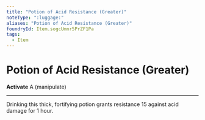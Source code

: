 ```yaml
---
title: "Potion of Acid Resistance (Greater)"
noteType: ":luggage:"
aliases: "Potion of Acid Resistance (Greater)"
foundryId: Item.sogcUmnr5PrZF1Pa
tags:
  - Item
---
```


# Potion of Acid Resistance (Greater)

**Activate** A (manipulate)

* * *

Drinking this thick, fortifying potion grants resistance 15 against acid damage for 1 hour.


